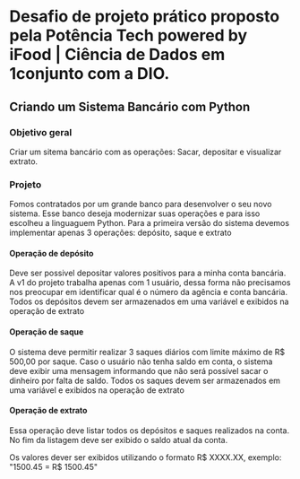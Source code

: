 <h1>Desafio de projeto prático proposto pela Potência Tech powered by iFood | Ciência de Dados em 1conjunto com a DIO.</h1>

<h2>Criando um Sistema Bancário com Python</h2>

<h3>Objetivo geral</h3>
<p>Criar um sitema bancário com as operações: Sacar, depositar e visualizar extrato.</p>

<h3>Projeto</h3>
<p>Fomos contratados por um grande banco para desenvolver o seu novo sistema. Esse banco deseja modernizar suas operações e para isso escolheu a linguaguem Python. Para a primeira versão do sistema devemos implementar apenas 3 operações: depósito, saque e extrato</p>

<h4>Operação de depósito</h4>
<p>Deve ser possivel depositar valores positivos para a minha conta bancária. A v1 do projeto trabalha apenas com 1 usuário, dessa forma não precisamos nos preocupar em identificar qual é o número da agência e conta bancária. Todos os depósitos devem ser armazenados em uma variável e exibidos na operação de extrato</p>

<h4>Operação de saque</h4>
<p>O sistema deve permitir realizar 3 saques diários com limite máximo de R$ 500,00 por saque. Caso o usuário não tenha saldo em conta, o sistema deve exibir uma mensagem informando que não será possível sacar o dinheiro por falta de saldo. Todos os saques devem ser armazenados em uma variável e exibidos na operação de extrato</p>

<h4>Operação de extrato</h4>
<p>Essa operação deve listar todos os depósitos e saques realizados na conta. No fim da listagem deve ser exibido o saldo atual da conta.</p>
<p>Os valores dever ser exibidos utilizando o formato R$ XXXX.XX, exemplo: "1500.45 = R$ 1500.45"</p>

